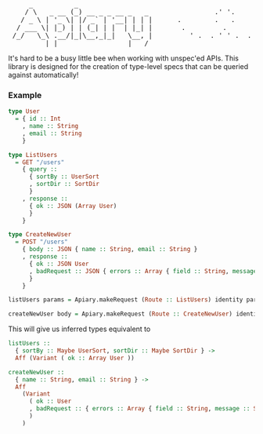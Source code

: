 <pre>
     _          _
    / \   _ __ (_) __ _ _ __ _   _                .' '.            __
   / _ \ | '_ \| |/ _` | '__| | | |      .        .   .           (__\_
  / ___ \| |_) | | (_| | |  | |_| |       .         .         . -{{_(|8)
 /_/   \_\ .__/|_|\__,_|_|   \__, |         ' .  . ' ' .  . '     (__/
         |_|                 |___/
</pre>

It's hard to be a busy little bee when working with unspec'ed APIs. This library is designed for the creation of type-level specs that can be queried against automatically!

### Example

```purescript
type User
  = { id :: Int
    , name :: String
    , email :: String
    }

type ListUsers
  = GET "/users"
    { query ::
      { sortBy :: UserSort
      , sortDir :: SortDir
      }
    , response ::
      { ok :: JSON (Array User)
      }
    }

type CreateNewUser
  = POST "/users"
    { body :: JSON { name :: String, email :: String }
    , response ::
      { ok :: JSON User
      , badRequest :: JSON { errors :: Array { field :: String, message :: String } }
      }
    }

listUsers params = Apiary.makeRequest (Route :: ListUsers) identity params unit

createNewUser body = Apiary.makeRequest (Route :: CreateNewUser) identity {} body
```

This will give us inferred types equivalent to

```purescript
listUsers ::
  { sortBy :: Maybe UserSort, sortDir :: Maybe SortDir } ->
  Aff (Variant ( ok :: Array User ))

createNewUser ::
  { name :: String, email :: String } ->
  Aff
    (Variant
      ( ok :: User
      , badRequest :: { errors :: Array { field :: String, message :: String } }
      )
    )
```
